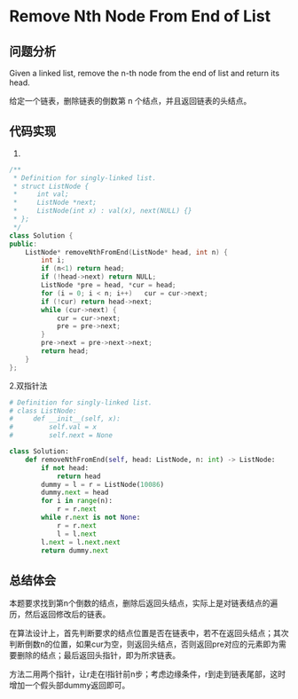 # Remove Nth Node From End of List

## 问题分析
Given a linked list, remove the n-th node from the end of list and return its head.

给定一个链表，删除链表的倒数第 n 个结点，并且返回链表的头结点。


## 代码实现
1.
``` C++
/**
 * Definition for singly-linked list.
 * struct ListNode {
 *     int val;
 *     ListNode *next;
 *     ListNode(int x) : val(x), next(NULL) {}
 * };
 */
class Solution {
public:
    ListNode* removeNthFromEnd(ListNode* head, int n) {
        int i;
        if (n<1) return head;
        if (!head->next) return NULL;
        ListNode *pre = head, *cur = head;
        for (i = 0; i < n; i++)   cur = cur->next;
        if (!cur) return head->next;
        while (cur->next) {
            cur = cur->next;
            pre = pre->next;
        }
        pre->next = pre->next->next;
        return head;
    }
};
```

2.双指针法
```python
# Definition for singly-linked list.
# class ListNode:
#     def __init__(self, x):
#         self.val = x
#         self.next = None

class Solution:
    def removeNthFromEnd(self, head: ListNode, n: int) -> ListNode:
        if not head:
            return head
        dummy = l = r = ListNode(10086)
        dummy.next = head
        for i in range(n):
            r = r.next
        while r.next is not None:
            r = r.next
            l = l.next
        l.next = l.next.next
        return dummy.next
```

## 总结体会
本题要求找到第n个倒数的结点，删除后返回头结点，实际上是对链表结点的遍历，然后返回修改后的链表。

在算法设计上，首先判断要求的结点位置是否在链表中，若不在返回头结点；其次判断倒数n的位置，如果cur为空，则返回头结点，否则返回pre对应的元素即为需要删除的结点；最后返回头指针，即为所求链表。

方法二用两个指针，让r走在l指针前n步；考虑边缘条件，r到走到链表尾部，这时增加一个假头部dummy返回即可。